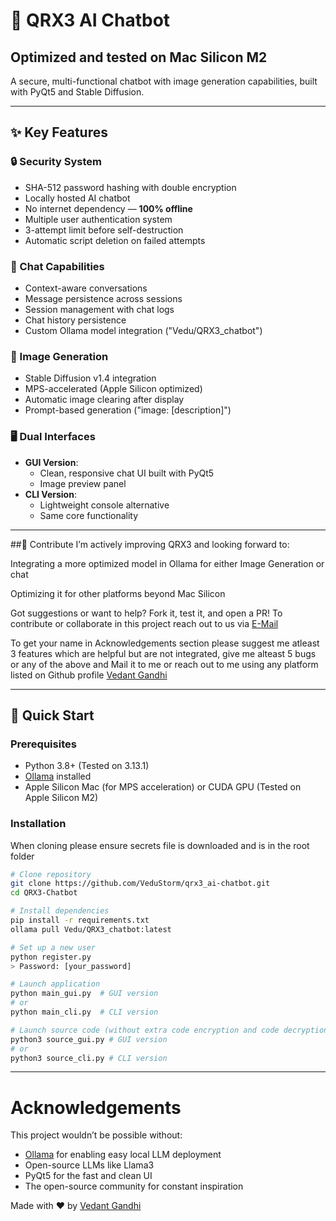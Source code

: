 # 🤖 QRX3 AI Chatbot 
## **Optimized and tested on Mac Silicon M2**

A secure, multi-functional chatbot with image generation capabilities, built with PyQt5 and Stable Diffusion.

---

## ✨ Key Features

### 🔒 Security System
- SHA-512 password hashing with double encryption
- Locally hosted AI chatbot
- No internet dependency — **100% offline**
- Multiple user authentication system
- 3-attempt limit before self-destruction
- Automatic script deletion on failed attempts

### 💬 Chat Capabilities
- Context-aware conversations
- Message persistence across sessions
- Session management with chat logs
- Chat history persistence
- Custom Ollama model integration ("Vedu/QRX3_chatbot")

### 🎨 Image Generation
- Stable Diffusion v1.4 integration
- MPS-accelerated (Apple Silicon optimized)
- Automatic image clearing after display
- Prompt-based generation ("image: [description]")

### 🖥️ Dual Interfaces
- **GUI Version**:
  - Clean, responsive chat UI built with PyQt5
  - Image preview panel
- **CLI Version**:
  - Lightweight console alternative
  - Same core functionality
    
---

##📌 Contribute
I’m actively improving QRX3 and looking forward to:

Integrating a more optimized model in Ollama for either Image Generation or chat

Optimizing it for other platforms beyond Mac Silicon

Got suggestions or want to help? Fork it, test it, and open a PR!
To contribute or collaborate in this project reach out to us via <a href="mailto:vedant.storm@gmail.com">E-Mail</a>

To get your name in Acknowledgements section please suggest me atleast 3 features which are helpful but are not integrated, give me alteast 5 bugs or any of the above and Mail it to me or reach out to me using any platform listed on Github profile [Vedant Gandhi](https://github.com/VeduStorm)

---

## 🚀 Quick Start

### Prerequisites
- Python 3.8+ (Tested on 3.13.1)
- <a href="https://ollama.ai">Ollama</a> installed
- Apple Silicon Mac (for MPS acceleration) or CUDA GPU (Tested on Apple Silicon M2)

### Installation
When cloning please ensure secrets file is downloaded and is in the root folder
```bash
# Clone repository
git clone https://github.com/VeduStorm/qrx3_ai-chatbot.git
cd QRX3-Chatbot

# Install dependencies
pip install -r requirements.txt
ollama pull Vedu/QRX3_chatbot:latest

# Set up a new user
python register.py
> Password: [your_password]

# Launch application
python main_gui.py  # GUI version
# or
python main_cli.py  # CLI version

# Launch source code (without extra code encryption and code decryption
python3 source_gui.py # GUI version
# or
python3 source_cli.py # CLI version
```

---

# Acknowledgements

This project wouldn’t be possible without:

- [Ollama](https://ollama.com/) for enabling easy local LLM deployment
- Open-source LLMs like Llama3
- PyQt5 for the fast and clean UI
- The open-source community for constant inspiration

Made with ❤️ by [Vedant Gandhi](https://github.com/VeduStorm)
